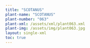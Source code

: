 ```yaml
---
title: "SCOTANUS"
plant-name: "SCOTANUS"
plant-number: "063"
plant-xml: /assets/xml/plant063.xml
plant-img: /assets/img/plant063.jpg
layout: single-xml
toc: true
---
```

